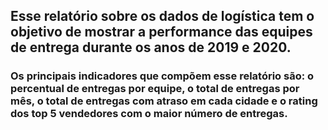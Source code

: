 ##   Esse relatório sobre os dados de logística tem o objetivo de mostrar a performance das equipes de entrega durante os anos de 2019 e 2020.

###   Os principais indicadores que compõem esse relatório são: o percentual de entregas por equipe, o total de entregas por mês, o total de entregas com atraso em cada cidade e o rating dos top 5 vendedores com o maior número de entregas.
